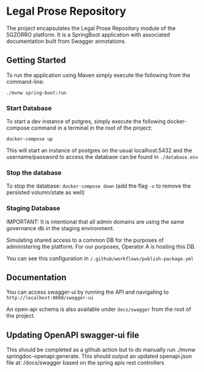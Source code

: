 # Legal Prose Repository

The project encapsulates the Legal Prose Repository module of the 5GZORRO platform. 
It is a SpringBoot application with associated documentation built from Swagger annotations.

## Getting Started
To run the application using Maven simply execute the following from the command-line:

`./mvnw spring-boot:run`

### Start Database
To start a dev instance of potgres, simply execute the following docker-compose command in a terminal in the root of the project:

`docker-compose up`

This will start an instance of postgres on the usual localhost:5432 and the username/password to access the database can be found in `./database.env`

### Stop the database
To stop the database:
`docker-compose down` (add the flag `-v` to remove the persisted volumn/state as well)

### Staging Database
IMPORTANT: It is intentional that all admin domains are using the same governance db in the staging environment.  

Simulating shared access to a common DB for the purposes of administering the platform.  For our purposes, Operator A is hosting this DB.

You can see this configuration in `/.github/workflows/publish-package.yml`

## Documentation

You can access swagger-ui by running the API and navigating to `http://localhost:8080/swagger-ui`

An open-api schema is also available under `docs/swagger` from the root of the project.

## Updating OpenAPI swagger-ui file
This should be completed as a github action but to do manually run ./mvnw springdoc-openapi:generate. This should output an updated openapi.json file at: /docs/swagger based on the spring apis rest controllers
